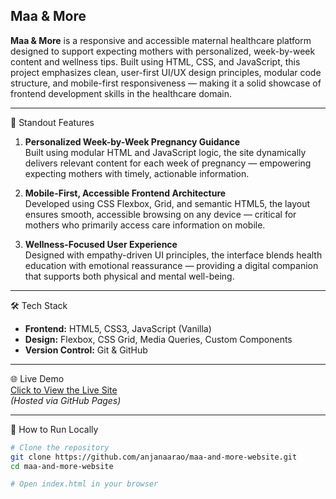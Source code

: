 ## Maa & More

 **Maa & More** is a responsive and accessible maternal healthcare platform designed to support expecting mothers with personalized, week-by-week content and wellness tips. Built using HTML, CSS, and JavaScript, this project emphasizes clean, user-first UI/UX design principles, modular code structure, and mobile-first responsiveness — making it a solid showcase of frontend development skills in the healthcare domain.

---

🚀 Standout Features

1. **Personalized Week-by-Week Pregnancy Guidance**  
   Built using modular HTML and JavaScript logic, the site dynamically delivers relevant content for each week of pregnancy — empowering expecting mothers with timely, actionable information.

2. **Mobile-First, Accessible Frontend Architecture**  
   Developed using CSS Flexbox, Grid, and semantic HTML5, the layout ensures smooth, accessible browsing on any device — critical for mothers who primarily access care information on mobile.

3. **Wellness-Focused User Experience**  
   Designed with empathy-driven UI principles, the interface blends health education with emotional reassurance — providing a digital companion that supports both physical and mental well-being.

---

🛠️ Tech Stack

- **Frontend:** HTML5, CSS3, JavaScript (Vanilla)
- **Design:** Flexbox, CSS Grid, Media Queries, Custom Components
- **Version Control:** Git & GitHub

---

🌐 Live Demo  
[Click to View the Live Site](https://anjanaarao.github.io/maa-and-more-website/)  
_(Hosted via GitHub Pages)_

---

🚀 How to Run Locally

```bash
# Clone the repository
git clone https://github.com/anjanaarao/maa-and-more-website.git
cd maa-and-more-website

# Open index.html in your browser
